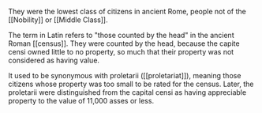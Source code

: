 They were the lowest class of citizens in ancient Rome, people not of the [[Nobility]] or [[Middle Class]].

The term in Latin refers to "those counted by the head" in the ancient Roman [[census]]. They were counted by the head, because the capite censi owned little to no property, so much that their property was not considered as having value.

It used to be synonymous with proletarii ([[proletariat]]), meaning those citizens whose property was too small to be rated for the census. Later, the proletarii were distinguished from the capital censi as having appreciable property to the value of 11,000 asses or less.